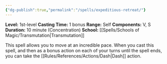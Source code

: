 ```yaml
---
{"dg-publish":true,"permalink":"/spells/expeditious-retreat/"}
---
```


**Level:** 1st-level
**Casting Time:** 1 bonus
**Range:** Self
**Components:** V, S
**Duration:** 10 minute (Concentration)
**School:** [[Spells/Schools of Magic/Transmutation\|Transmutation]]

This spell allows you to move at an incredible pace. When you cast this spell, and then as a bonus action on each of your turns until the spell ends, you can take the [[Rules/References/Actions/Dash\|Dash]] action.